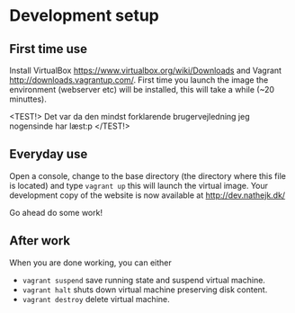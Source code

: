 Development setup
=================

First time use
--------------
Install VirtualBox <https://www.virtualbox.org/wiki/Downloads> and Vagrant <http://downloads.vagrantup.com/>. First time 
you launch the image the environment (webserver etc) will be installed, this will take a while (~20 minuttes).

<TEST!>
Det var da den mindst forklarende brugervejledning jeg nogensinde har læst:p
</TEST!>


Everyday use
------------
Open a console, change to the base directory (the directory where this file is located) and type ``vagrant up`` this 
will launch the virtual image. Your development copy of the website is now available at <http://dev.nathejk.dk/>

Go ahead do some work!

After work
----------
When you are done working, you can either
  - ``vagrant suspend`` save running state and suspend virtual machine.
  - ``vagrant halt`` shuts down virtual machine preserving disk content.
  - ``vagrant destroy`` delete virtual machine.

